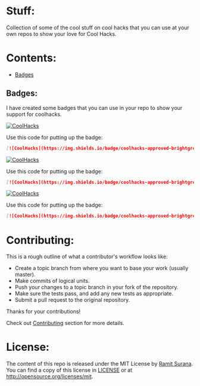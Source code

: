 # Stuff:

Collection of some of the cool stuff on cool hacks that you can use at your own repos to 
show your love for Cool Hacks.

# Contents:

* [Badges](#badges)


## Badges:

I have created some badges that you can use in your repo to show your support for coolhacks.

[![CoolHacks](https://img.shields.io/badge/coolhacks-approved-brightgreen.svg?style=flat)](https://github.com/coolhacks)

Use this code for putting up the badge:

```markdown
[![CoolHacks](https://img.shields.io/badge/coolhacks-approved-brightgreen.svg?style=flat)](https://github.com/coolhacks)
```

[![CoolHacks](https://img.shields.io/badge/coolhacks-approved-brightgreen.svg?style=flat-square)](https://github.com/coolhacks)

Use this code for putting up the badge:

```markdown
[![CoolHacks](https://img.shields.io/badge/coolhacks-approved-brightgreen.svg?style=flat-square)](https://github.com/coolhacks)
```

[![CoolHacks](https://img.shields.io/badge/coolhacks-approved-brightgreen.svg?style=plastic)](https://github.com/coolhacks)

Use this code for putting up the badge:

```markdown
[![CoolHacks](https://img.shields.io/badge/coolhacks-approved-brightgreen.svg?style=plastic)](https://github.com/coolhacks)
```

# Contributing: 

This is a rough outline of what a contributor's workflow looks like:

- Create a topic branch from where you want to base your work (usually master).
- Make commits of logical units.
- Push your changes to a topic branch in your fork of the repository.
- Make sure the tests pass, and add any new tests as appropriate.
- Submit a pull request to the original repository.

Thanks for your contributions!

Check out [Contributing](https://github.com/coolhacks/stuff/blob/master/CONTRIBUTING.md) section for more details.

# License:

The content of this repo is released under the MIT License by [Ramit Surana](http://ramitsurana.github.io).
You can find a copy of this license in [LICENSE](https://github.com/coolhacks/stuff/blob/master/LICENSE) or at http://opensource.org/licenses/mit.

